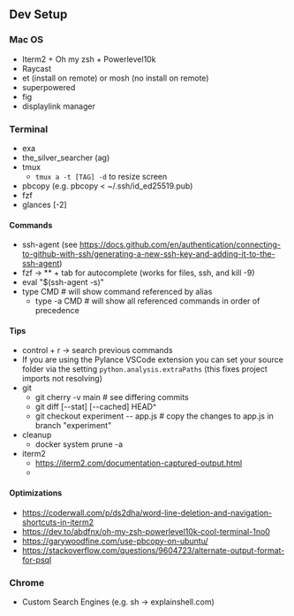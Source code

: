 ## Dev Setup
### Mac OS
* Iterm2 + Oh my zsh + Powerlevel10k
* Raycast
* et (install on remote) or mosh (no install on remote)
* superpowered
* fig
* displaylink manager

### Terminal
* exa
* the_silver_searcher (ag)
* tmux  
    * `tmux a -t [TAG] -d` to resize screen
* pbcopy (e.g. pbcopy < ~/.ssh/id_ed25519.pub)
* fzf
* glances [-2]

#### Commands
* ssh-agent (see https://docs.github.com/en/authentication/connecting-to-github-with-ssh/generating-a-new-ssh-key-and-adding-it-to-the-ssh-agent)
* fzf → ** + tab for autocomplete (works for files, ssh, and kill -9)
* eval "$(ssh-agent -s)"
* type CMD # will show command referenced by alias
    * type -a CMD # will show all referenced commands in order of precedence

#### Tips
* control + r → search previous commands
* If you are using the Pylance VSCode extension you can set your source folder via the setting `python.analysis.extraPaths` (this fixes project imports not resolving)
* git
    * git cherry -v main  # see differing commits
    * git diff [--stat] [--cached] HEAD^
    * git checkout experiment -- app.js  # copy the changes to app.js in branch "experiment"
* cleanup
    * docker system prune -a
* iterm2
    * https://iterm2.com/documentation-captured-output.html
    * 

#### Optimizations
* https://coderwall.com/p/ds2dha/word-line-deletion-and-navigation-shortcuts-in-iterm2
* https://dev.to/abdfnx/oh-my-zsh-powerlevel10k-cool-terminal-1no0
* https://garywoodfine.com/use-pbcopy-on-ubuntu/
* https://stackoverflow.com/questions/9604723/alternate-output-format-for-psql       

### Chrome
* Custom Search Engines (e.g. sh -> explainshell.com)

